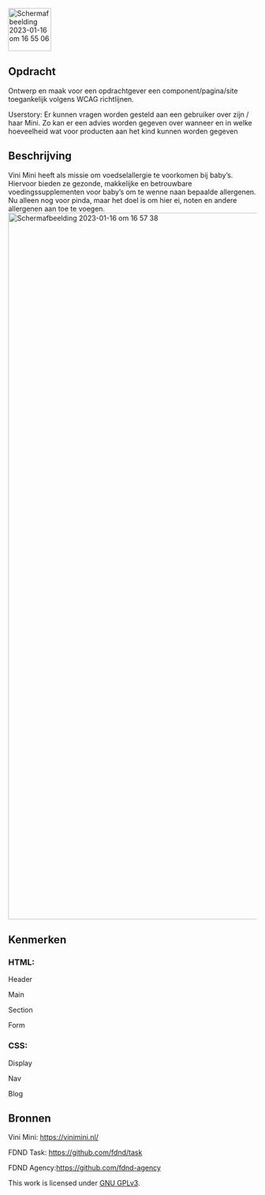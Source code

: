 <img width="87" alt="Schermafbeelding 2023-01-16 om 16 55 06" src="https://user-images.githubusercontent.com/112856019/212719632-e141f169-fbad-442e-b452-04858c986cec.png">

## Opdracht

Ontwerp en maak voor een opdrachtgever een component/pagina/site toegankelijk volgens WCAG richtlijnen. 

Userstory: Er kunnen vragen worden gesteld aan een gebruiker over zijn / haar Mini. Zo kan er een advies worden gegeven over wanneer en in welke hoeveelheid wat voor producten aan het kind kunnen worden gegeven
## Beschrijving

Vini Mini heeft als missie om voedselallergie te voorkomen bij baby’s. Hiervoor bieden ze gezonde, makkelijke en betrouwbare voedingssupplementen voor baby’s om te wenne naan bepaalde allergenen. Nu alleen nog voor pinda, maar het doel is om hier ei, noten en andere allergenen aan toe te voegen.
<img width="1432" alt="Schermafbeelding 2023-01-16 om 16 57 38" src="https://user-images.githubusercontent.com/112856019/212720200-eef8dfa8-16a4-433e-b83d-865606671b52.png">

## Kenmerken

### HTML:
Header

Main

Section

Form



### CSS:

Display

Nav

Blog


## Bronnen

Vini Mini: https://vinimini.nl/

FDND Task: https://github.com/fdnd/task

FDND Agency:https://github.com/fdnd-agency

This work is licensed under [GNU GPLv3](./LICENSE).
